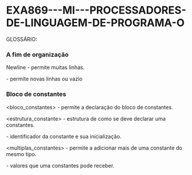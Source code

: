 # EXA869---MI---PROCESSADORES-DE-LINGUAGEM-DE-PROGRAMA-O

GLOSSÁRIO:

### A fim de organização
Newline - permite muitas linhas.

<newline> - permite novas linhas ou vazio

### Bloco de constantes
<bloco_constantes> - permite a declaração do bloco de constantes.

<estrutura_constante> - estrutura de como se deve declarar uma constantes.

<constantes> - identificador da constante e sua inicialização.

<multiplas_constantes> - permite a adicionar mais de uma constante do mesmo tipo.

<constante> - valores que uma constantes pode receber.


